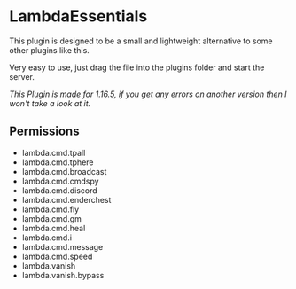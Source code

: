 # LambdaEssentials
This plugin is designed to be a small and lightweight alternative to some other plugins like this.  

Very easy to use, just drag the file into the plugins folder and start the server.

*This Plugin is made for 1.16.5, if you get any errors on another version then I won't take a look at it.*

## Permissions
- lambda.cmd.tpall
- lambda.cmd.tphere
- lambda.cmd.broadcast
- lambda.cmd.cmdspy
- lambda.cmd.discord
- lambda.cmd.enderchest
- lambda.cmd.fly
- lambda.cmd.gm
- lambda.cmd.heal
- lambda.cmd.i
- lambda.cmd.message
- lambda.cmd.speed
- lambda.vanish
- lambda.vanish.bypass